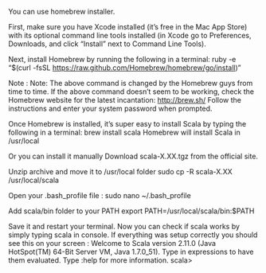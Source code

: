 You can use homebrew installer.

First, make sure you have Xcode installed (it’s free in the Mac App Store) with its optional command line tools installed (in Xcode go to Preferences, Downloads, and click “Install” next to Command Line Tools).

Next, install Homebrew by running the following in a terminal:
ruby -e “$(curl -fsSL https://raw.github.com/Homebrew/homebrew/go/install)”

Note : Note: The above command is changed by the Homebrew guys from time to time.
If the above command doesn’t seem to be working, check the Homebrew website for the latest incantation: http://brew.sh/
Follow the instructions and enter your system password when prompted.

Once Homebrew is installed, it’s super easy to install Scala by typing the following in a terminal: brew install scala
Homebrew will install Scala in /usr/local

Or you can install it manually
Download scala-X.XX.tgz from the official site.

Unzip archive and move it to /usr/local folder
sudo cp -R scala-X.XX /usr/local/scala

Open your .bash_profile file :
sudo nano ~/.bash_profile

Add scala/bin folder to your PATH
export PATH=/usr/local/scala/bin:$PATH

Save it and restart your terminal. Now you can check if scala works by simply typing scala in console.
If everything was setup correctly you should see this on your screen :
Welcome to Scala version 2.11.0 (Java HotSpot(TM) 64-Bit Server VM, Java 1.7.0_51). Type in expressions to have them evaluated.
Type :help for more information.
scala>
